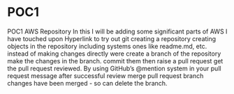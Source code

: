 # POC1
POC1 AWS Repository
In this I will be adding some significant parts of AWS I have touched upon
Hyperlink to try out git
creating a repository
creating objects in the repository including systems ones like readme.md, etc.
instead of making changes directly 
were create a branch of the repository
make the changes in the branch.
commit them
then raise a pull request
get the pull request reviewed. By using GitHub’s @mention system in your pull request message
after successful review 
merge pull request
branch changes have been merged - so can delete the branch.

